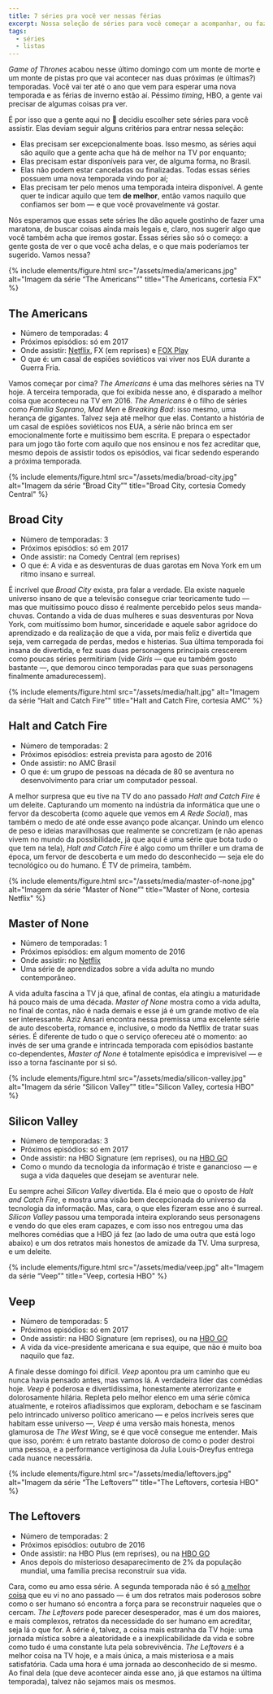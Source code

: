 ```yaml
---
title: 7 séries pra você ver nessas férias
excerpt: Nossa seleção de séries para você começar a acompanhar, ou fazer uma maratona, nesse próximo mês
tags:
  - séries
  - listas
---
```


_Game of Thrones_ acabou nesse último domingo com um monte de morte e um monte de pistas pro que vai acontecer nas duas próximas (e últimas?) temporadas. Você vai ter até o ano que vem para esperar uma nova temporada e as férias de inverno estão aí. Péssimo _timing_, HBO, a gente vai precisar de algumas coisas pra ver.

É por isso que a gente aqui no :bread: decidiu escolher sete séries para você assistir. Elas deviam seguir alguns critérios para entrar nessa seleção:

- Elas precisam ser excepcionalmente boas. Isso mesmo, as séries aqui são aquilo que a gente acha que há de melhor na TV por enquanto;
- Elas precisam estar disponíveis para ver, de alguma forma, no Brasil.
- Elas não podem estar canceladas ou finalizadas. Todas essas séries possuem uma nova temporada vindo por aí;
- Elas precisam ter pelo menos uma temporada inteira disponível. A gente quer te indicar aquilo que tem **de melhor**, então vamos naquilo que confiamos ser bom — e que você provavelmente vá gostar.

Nós esperamos que essas sete séries lhe dão aquele gostinho de fazer uma maratona, de buscar coisas ainda mais legais e, claro, nos sugerir algo que você também acha que iremos gostar. Essas séries são só o começo: a gente gosta de ver o que você acha delas, e o que mais poderíamos ter sugerido. Vamos nessa?

{% include elements/figure.html src="/assets/media/americans.jpg" alt="Imagem da série “The Americans”" title="The Americans, cortesia FX" %}

## The Americans

- Número de temporadas: 4
- Próximos episódios: só em 2017
- Onde assistir: [Netflix](https://www.netflix.com/title/70269397), FX (em reprises) e [FOX Play](http://www.foxplaybrasil.com.br/br/show/9506-the-americans)
- O que é: um casal de espiões soviéticos vai viver nos EUA durante a Guerra Fria.

Vamos começar por cima? _The Americans_ é uma das melhores séries na TV hoje. A terceira temporada, que foi exibida nesse ano, é disparado a melhor coisa que aconteceu na TV em 2016. _The Americans_ é o filho de séries como _Família Soprano_, _Mad Men_ e _Breaking Bad_: isso mesmo, uma herança de gigantes. Talvez seja até melhor que elas. Contanto a história de um casal de espiões soviéticos nos EUA, a série não brinca em ser emocionalmente forte e muitíssimo bem escrita. E prepara o espectador para um jogo tão forte com aquilo que nos ensinou e nos fez acreditar que, mesmo depois de assistir todos os episódios, vai ficar sedendo esperando a próxima temporada.

{% include elements/figure.html src="/assets/media/broad-city.jpg" alt="Imagem da série “Broad City”" title="Broad City, cortesia Comedy Central" %}

## Broad City

- Número de temporadas: 3
- Próximos episódios: só em 2017
- Onde assistir: na Comedy Central (em reprises)
- O que é: A vida e as desventuras de duas garotas em Nova York em um ritmo insano e surreal.

É incrível que _Broad City_ exista, pra falar a verdade. Ela existe naquele universo insano de que a televisão consegue criar teoricamente tudo — mas que muitíssimo pouco disso é realmente percebido pelos seus manda-chuvas. Contando a vida de duas mulheres e suas desventuras por Nova York, com muitíssimo bom humor, sinceridade e aquele sabor agridoce do aprendizado e da realização de que a vida, por mais feliz e divertida que seja, vem carregada de perdas, medos e histerias. Sua última temporada foi insana de divertida, e fez suas duas personagens principais crescerem como poucas séries permitiriam (vide _Girls_ — que eu também gosto bastante —, que demorou cinco temporadas para que suas personagens finalmente amadurecessem).

{% include elements/figure.html src="/assets/media/halt.jpg" alt="Imagem da série “Halt and Catch Fire”" title="Halt and Catch Fire, cortesia AMC" %}

## Halt and Catch Fire

- Número de temporadas: 2
- Próximos episódios: estreia prevista para agosto de 2016
- Onde assistir: no AMC Brasil
- O que é: um grupo de pessoas na década de 80 se aventura no desenvolvimento para criar um computador pessoal.

A melhor surpresa que eu tive na TV do ano passado _Halt and Catch Fire_ é um deleite. Capturando um momento na indústria da informática que une o fervor da descoberta (como aquele que vemos em _A Rede Social_), mas também o medo de até onde esse avanço pode alcançar. Unindo um elenco de peso e ideias maravilhosas que realmente se concretizam (e não apenas vivem no mundo da possibilidade, já que aqui é uma série que bota tudo o que tem na tela), _Halt and Catch Fire_ é algo como um thriller e um drama de época, um fervor de descoberta e um medo do desconhecido — seja ele do tecnológico ou do humano. É TV de primeira, também.

{% include elements/figure.html src="/assets/media/master-of-none.jpg" alt="Imagem da série “Master of None”" title="Master of None, cortesia Netflix" %}

## Master of None

- Número de temporadas: 1
- Próximos episódios: em algum momento de 2016
- Onde assistir: no [Netflix](https://www.netflix.com/title/80049714)
- Uma série de aprendizados sobre a vida adulta no mundo contemporâneo.

A vida adulta fascina a TV já que, afinal de contas, ela atingiu a maturidade há pouco mais de uma década. _Master of None_ mostra como a vida adulta, no final de contas, não é nada demais e esse já é um grande motivo de ela ser interessante. Aziz Ansari encontra nessa premissa uma excelente série de auto descoberta, romance e, inclusive, o modo da Netflix de tratar suas séries. É diferente de tudo o que o serviço ofereceu até o momento: ao invés de ser uma grande e intrincada temporada com episódios bastante co-dependentes, _Master of None_ é totalmente episódica e imprevisível — e isso a torna fascinante por si só.

{% include elements/figure.html src="/assets/media/silicon-valley.jpg" alt="Imagem da série “Silicon Valley”" title="Silicon Valley, cortesia HBO" %}

## Silicon Valley

- Número de temporadas: 3
- Próximos episódios: só em 2017
- Onde assistir: na HBO Signature (em reprises), ou na [HBO GO](http://www.hbogo.com.br)
- Como o mundo da tecnologia da informação é triste e ganancioso — e suga a vida daqueles que desejam se aventurar nele.

Eu sempre achei _Silicon Valley_ divertida. Ela é meio que o oposto de _Halt and Catch Fire_, e mostra uma visão bem decepcionada do universo da tecnologia da informação. Mas, cara, o que eles fizeram esse ano é surreal. _Silicon Valley_ passou uma temporada inteira explorando seus personagens e vendo do que eles eram capazes, e com isso nos entregou uma das melhores comédias que a HBO já fez (ao lado de uma outra que está logo abaixo) e um dos retratos mais honestos de amizade da TV. Uma surpresa, e um deleite.

{% include elements/figure.html src="/assets/media/veep.jpg" alt="Imagem da série “Veep”" title="Veep, cortesia HBO" %}

## Veep

- Número de temporadas: 5
- Próximos episódios: só em 2017
- Onde assistir: na HBO Signature (em reprises), ou na [HBO GO](http://www.hbogo.com.br)
- A vida da vice-presidente americana e sua equipe, que não é muito boa naquilo que faz.

A finale desse domingo foi difícil. _Veep_ apontou pra um caminho que eu nunca havia pensado antes, mas vamos lá. A verdadeira líder das comédias hoje. _Veep_ é poderosa e divertidíssima, honestamente aterrorizante e dolorosamente hilária. Repleta pelo melhor elenco em uma série cômica atualmente, e roteiros afiadíssimos que exploram, debocham e se fascinam pelo intrincado universo político americano — e pelos incríveis seres que habitam esse universo —, _Veep_ é uma versão mais honesta, menos glamurosa de _The West Wing_, se é que você consegue me entender. Mais que isso, porém: é um retrato bastante doloroso de como o poder destroi uma pessoa, e a performance vertiginosa da Julia Louis-Dreyfus entrega cada nuance necessária.

{% include elements/figure.html src="/assets/media/leftovers.jpg" alt="Imagem da série “The Leftovers”" title="The Leftovers, cortesia HBO" %}

## The Leftovers

- Número de temporadas: 2
- Próximos episódios: outubro de 2016
- Onde assistir: na HBO Plus (em reprises), ou na [HBO GO](http://www.hbogo.com.br)
- Anos depois do misterioso desaparecimento de 2% da população mundial, uma família precisa reconstruir sua vida.

Cara, como eu amo essa série. A segunda temporada não é só [a melhor coisa](os-melhores-de-2015.html) que eu vi no ano passado — é um dos retratos mais poderosos sobre como o ser humano só encontra a força para se reconstruir naqueles que o cercam. _The Leftovers_ pode parecer desesperador, mas é um dos maiores, e mais complexos, retratos da necessidade do ser humano em acreditar, seja lá o que for. A série é, talvez, a coisa mais estranha da TV hoje: uma jornada mística sobre a aleatoridade e a inexplicabilidade da vida e sobre como tudo é uma constante luta pela sobrevivência. _The Leftovers_ é a melhor coisa na TV hoje, e a mais única, a mais misteriosa e a mais satisfatória. Cada uma hora é uma jornada ao desconhecido de si mesmo. Ao final dela (que deve acontecer ainda esse ano, já que estamos na última temporada), talvez não sejamos mais os mesmos.
